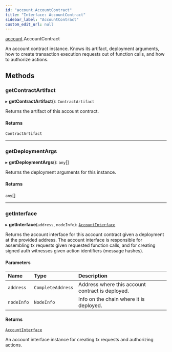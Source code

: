```yaml
---
id: "account.AccountContract"
title: "Interface: AccountContract"
sidebar_label: "AccountContract"
custom_edit_url: null
---
```


[account](../modules/account.md).AccountContract

An account contract instance. Knows its artifact, deployment arguments, how to create
transaction execution requests out of function calls, and how to authorize actions.

## Methods

### getContractArtifact

▸ **getContractArtifact**(): `ContractArtifact`

Returns the artifact of this account contract.

#### Returns

`ContractArtifact`

___

### getDeploymentArgs

▸ **getDeploymentArgs**(): `any`[]

Returns the deployment arguments for this instance.

#### Returns

`any`[]

___

### getInterface

▸ **getInterface**(`address`, `nodeInfo`): [`AccountInterface`](account.AccountInterface.md)

Returns the account interface for this account contract given a deployment at the provided address.
The account interface is responsible for assembling tx requests given requested function calls, and
for creating signed auth witnesses given action identifiers (message hashes).

#### Parameters

| Name | Type | Description |
| :------ | :------ | :------ |
| `address` | `CompleteAddress` | Address where this account contract is deployed. |
| `nodeInfo` | `NodeInfo` | Info on the chain where it is deployed. |

#### Returns

[`AccountInterface`](account.AccountInterface.md)

An account interface instance for creating tx requests and authorizing actions.
